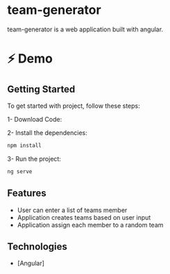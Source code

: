 # team-generator
team-generator is a web application built with angular.

<h1>⚡ Demo</h1>

## Getting Started

To get started with project, follow these steps:

1- Download Code:

2- Install the dependencies:
```bash
npm install
```
3- Run the project:
```bash
ng serve
```
## Features

- User can enter a list of teams member
- Application creates teams based on user input
- Application assign each member to a random team

## Technologies

- [Angular]
